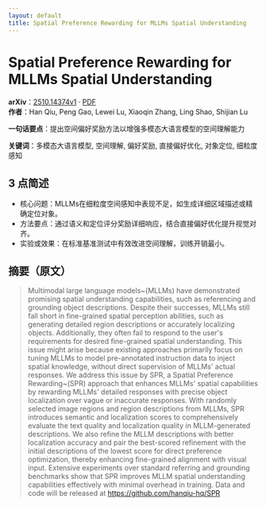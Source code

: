 ```yaml
---
layout: default
title: Spatial Preference Rewarding for MLLMs Spatial Understanding
---
```


# Spatial Preference Rewarding for MLLMs Spatial Understanding
**arXiv**：[2510.14374v1](https://arxiv.org/abs/2510.14374) · [PDF](https://arxiv.org/pdf/2510.14374.pdf)  
**作者**：Han Qiu, Peng Gao, Lewei Lu, Xiaoqin Zhang, Ling Shao, Shijian Lu  

**一句话要点**：提出空间偏好奖励方法以增强多模态大语言模型的空间理解能力

**关键词**：多模态大语言模型, 空间理解, 偏好奖励, 直接偏好优化, 对象定位, 细粒度感知

## 3 点简述
- 核心问题：MLLMs在细粒度空间感知中表现不足，如生成详细区域描述或精确定位对象。
- 方法要点：通过语义和定位评分奖励详细响应，结合直接偏好优化提升视觉对齐。
- 实验或效果：在标准基准测试中有效改进空间理解，训练开销最小。

## 摘要（原文）

> Multimodal large language models~(MLLMs) have demonstrated promising spatial
> understanding capabilities, such as referencing and grounding object
> descriptions. Despite their successes, MLLMs still fall short in fine-grained
> spatial perception abilities, such as generating detailed region descriptions
> or accurately localizing objects. Additionally, they often fail to respond to
> the user's requirements for desired fine-grained spatial understanding. This
> issue might arise because existing approaches primarily focus on tuning MLLMs
> to model pre-annotated instruction data to inject spatial knowledge, without
> direct supervision of MLLMs' actual responses. We address this issue by SPR, a
> Spatial Preference Rewarding~(SPR) approach that enhances MLLMs' spatial
> capabilities by rewarding MLLMs' detailed responses with precise object
> localization over vague or inaccurate responses. With randomly selected image
> regions and region descriptions from MLLMs, SPR introduces semantic and
> localization scores to comprehensively evaluate the text quality and
> localization quality in MLLM-generated descriptions. We also refine the MLLM
> descriptions with better localization accuracy and pair the best-scored
> refinement with the initial descriptions of the lowest score for direct
> preference optimization, thereby enhancing fine-grained alignment with visual
> input. Extensive experiments over standard referring and grounding benchmarks
> show that SPR improves MLLM spatial understanding capabilities effectively with
> minimal overhead in training. Data and code will be released at
> https://github.com/hanqiu-hq/SPR

